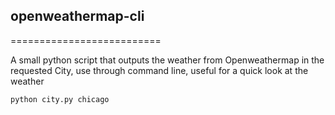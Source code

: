 ## openweathermap-cli
==========================

A small python script that outputs the weather from Openweathermap in the requested City, use through command line, useful for a quick look at the weather

	python city.py chicago
